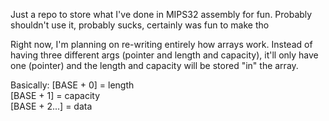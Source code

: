 Just a repo to store what I've done in MIPS32 assembly for fun.
Probably shouldn't use it, probably sucks, certainly was fun to make tho

Right now, I'm planning on re-writing entirely how arrays work.
Instead of having three different args (pointer and length and capacity),
it'll only have one (pointer) and the length and capacity will be stored "in" the array.

Basically:
\[BASE + 0\]    = length\
\[BASE + 1\]    = capacity\
\[BASE + 2...\] = data
